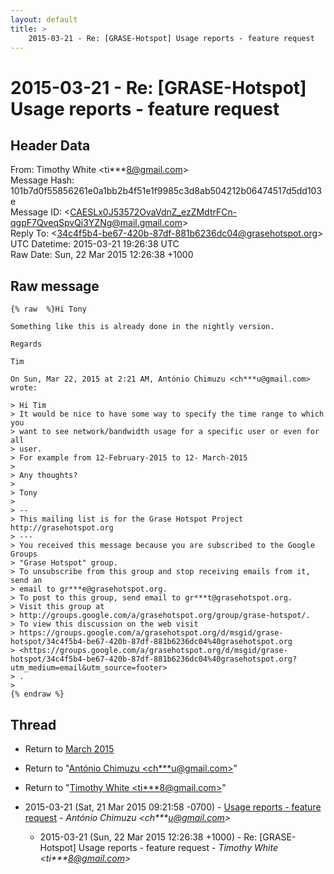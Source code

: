 ```yaml
---
layout: default
title: >
    2015-03-21 - Re: [GRASE-Hotspot] Usage reports - feature request
---
```


# 2015-03-21 - Re: [GRASE-Hotspot] Usage reports - feature request

## Header Data

From: Timothy White \<ti***8@gmail.com\><br>
Message Hash: 101b7d0f55856261e0a1bb2b4f51e1f9985c3d8ab504212b06474517d5dd103e<br>
Message ID: \<CAESLx0J53572OvaVdnZ_ezZMdtrFCn-qgpF7QveqSpvQi3YZNg@mail.gmail.com\><br>
Reply To: \<34c4f5b4-be67-420b-87df-881b6236dc04@grasehotspot.org\><br>
UTC Datetime: 2015-03-21 19:26:38 UTC<br>
Raw Date: Sun, 22 Mar 2015 12:26:38 +1000<br>

## Raw message

```
{% raw  %}Hi Tony

Something like this is already done in the nightly version.

Regards

Tim

On Sun, Mar 22, 2015 at 2:21 AM, António Chimuzu <ch***u@gmail.com> wrote:

> Hi Tim
> It would be nice to have some way to specify the time range to which you
> want to see network/bandwidth usage for a specific user or even for all
> user.
> For example from 12-February-2015 to 12- March-2015
>
> Any thoughts?
>
> Tony
>
> --
> This mailing list is for the Grase Hotspot Project http://grasehotspot.org
> ---
> You received this message because you are subscribed to the Google Groups
> "Grase Hotspot" group.
> To unsubscribe from this group and stop receiving emails from it, send an
> email to gr***e@grasehotspot.org.
> To post to this group, send email to gr***t@grasehotspot.org.
> Visit this group at
> http://groups.google.com/a/grasehotspot.org/group/grase-hotspot/.
> To view this discussion on the web visit
> https://groups.google.com/a/grasehotspot.org/d/msgid/grase-hotspot/34c4f5b4-be67-420b-87df-881b6236dc04%40grasehotspot.org
> <https://groups.google.com/a/grasehotspot.org/d/msgid/grase-hotspot/34c4f5b4-be67-420b-87df-881b6236dc04%40grasehotspot.org?utm_medium=email&utm_source=footer>
> .
>
{% endraw %}
```

## Thread

+ Return to [March 2015](/archive/2015/03)

+ Return to "[António Chimuzu <ch***u<span>@</span>gmail.com>](/authors/ch___u_at_gmail_com)"
+ Return to "[Timothy White <ti***8<span>@</span>gmail.com>](/authors/ti___8_at_gmail_com)"

+ 2015-03-21 (Sat, 21 Mar 2015 09:21:58 -0700) - [Usage reports - feature request](/archive/2015/03/1143083cad8cbc7848f79f5520b2be8ceb2c1210a9afb1da4159aa3cc058a8fa) - _António Chimuzu \<ch***u@gmail.com\>_
  + 2015-03-21 (Sun, 22 Mar 2015 12:26:38 +1000) - Re: [GRASE-Hotspot] Usage reports - feature request - _Timothy White \<ti***8@gmail.com\>_


